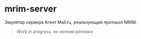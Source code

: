 # mrim-server

Эмулятор сервера Агент Mail.ru, реализующий протокол MRIM.

> *Work in progress, не полная реплика*
